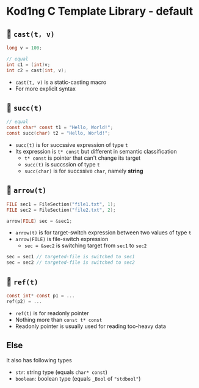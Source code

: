 # Kod1ng C Template Library - default

## 📌 `cast(t, v)`

```c
long v = 100;

// equal
int c1 = (int)v;
int c2 = cast(int, v);
```

- `cast(t, v)` is a static-casting macro
- For more explicit syntax

## 📌 `succ(t)`

```c
// equal
const char* const t1 = "Hello, World!";
const succ(char) t2 = "Hello, World!";
```

- `succ(t)` is for succssive expression of type `t`
- Its expression is `t* const` but different in semantic classification
  - `t* const` is pointer that can't change its target
  - `succ(t)` is succssion of type `t`
  - `succ(char)` is for succssive `char`, namely **string**

## 📌 `arrow(t)`

```c
FILE sec1 = FileSection("file1.txt", 1);
FILE sec2 = FileSection("file2.txt", 2);

arrow(FILE) sec = &sec1;
```

- `arrow(t)` is for target-switch expression between two values of type `t`
- `arrow(FILE)` is file-switch expression
  - `sec = &sec2` is switching target from `sec1` to `sec2`

```c
sec = sec1 // targeted-file is switched to sec1
sec = sec2 // targeted-file is switched to sec2
```

## 📌 `ref(t)`

```c
const int* const p1 = ...
ref(p2) = ...
```

- `ref(t)` is for readonly pointer
- Nothing more than `const t* const`
- Readonly pointer is usually used for reading too-heavy data

## Else

It also has following types

- `str`: string type (equals `char* const`)
- `boolean`: boolean type (equals `_Bool` of `"stdbool"`)
